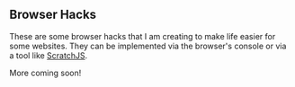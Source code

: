 ## Browser Hacks

These are some browser hacks that I am creating to make life easier for some websites. They can be implemented via the browser's console or via a tool like [ScratchJS](https://chrome.google.com/webstore/detail/scratch-js/alploljligeomonipppgaahpkenfnfkn?hl=en-US).

More coming soon!

